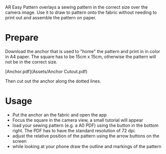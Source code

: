 AR Easy Pattern overlays a sewing pattern in the correct size over the camera image. Use it to draw to pattern onto the fabric without needing to print out and assemble the pattern on paper.

# Prepare
Download the anchor that is used to "home" the pattern and print in in color in A4 paper. The square has to be 15cm x 15cm, otherwise the pattern will not be in the correct size.

[Anchor.pdf](Assets/Anchor Cutout.pdf)

Then cut out the anchor along the dotted lines.

# Usage
- Put the anchor an the fabric and open the app
- Focus the square in the camera view, a small tutorial will appear
- load your sewing pattern (e.g. a A0 PDF) using the button in the bottom right. The PDF has to have the standard resolution of 72 dpi.
- adjust the relative position of the pattern using the arrow buttons on the screen
- while looking at your phone draw the outline and markings of the pattern
